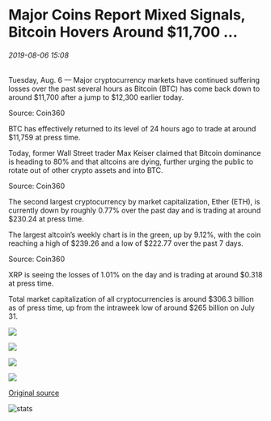 # Major Coins Report Mixed Signals, Bitcoin Hovers Around $11,700 ...

###### 2019-08-06 15:08

Tuesday, Aug. 6 — Major cryptocurrency markets have continued suffering losses over the past several hours as Bitcoin (BTC) has come back down to around $11,700 after a jump to $12,300 earlier today.

Source: Coin360

BTC has effectively returned to its level of 24 hours ago to trade at around $11,759 at press time.

Today, former Wall Street trader Max Keiser claimed that Bitcoin dominance is heading to 80% and that altcoins are dying, further urging the public to rotate out of other crypto assets and into BTC.

Source: Coin360

The second largest cryptocurrency by market capitalization, Ether (ETH), is currently down by roughly 0.77% over the past day and is trading at around $230.24 at press time.

The largest altcoin’s weekly chart is in the green, up by 9.12%, with the coin reaching a high of $239.26 and a low of $222.77 over the past 7 days.

Source: Coin360

XRP is seeing the losses of 1.01% on the day and is trading at around $0.318 at press time.

Total market capitalization of all cryptocurrencies is around $306.3 billion as of press time, up from the intraweek low of around $265 billion on July 31.

![](https://s3.cointelegraph.com/storage/uploads/view/dcd41fdb98f38e1f6d15f0295c150fe2.png)

![](https://s3.cointelegraph.com/storage/uploads/view/519ed5bb6c4c9d5ca04fcbf684bdc27f.png)

![](https://s3.cointelegraph.com/storage/uploads/view/cb9a80f8a68c09c63a93fa4be78d36d6.png)

![](https://s3.cointelegraph.com/storage/uploads/view/54655aa88bef796e48af517ac99f0c65.png)

[Original source](https://cointelegraph.com/news/major-coins-report-mixed-signals-bitcoin-hovers-around-11-700)

![stats](https://c.statcounter.com/11760860/0/a89fa40b/1/ "stats")